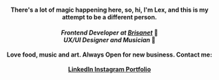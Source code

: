 <h4 align="center">
  <b>There's a lot of magic happening here, so, hi, I'm Lex, and this is my attempt to be a different person.</b>
</h4>

<h4 align="center">
  <i>Frontend Developer at <a href="https://www.brisanet.com.br/" target="_blank">Brisanet</a> </i> 🏢 <br>
  <i>UX/UI Designer and Musician  </i> 🎨
  <br> <br>
  <b> Love food, music and art. Always Open for new business. Contact me: </b>
  <br> <br>
  <a href="https://www.linkedin.com/in/alex-rodrigues-83558718b/" target="_blank">
    <span>LinkedIn</span>
  </a>
  <a href="https://www.instagram.com/wastedyuno" target="_blank">
     <span>Instagram</span>
  </a>
 <a href="https://hiimlex.github.io/portfolio" target="_blank">
   <span>Portfolio</span>
 </a>
</h4>
